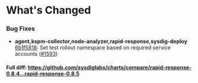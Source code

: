 # What's Changed

### Bug Fixes
- **agent,kspm-collector,node-analyzer,rapid-response,sysdig-deploy** [6b1f5818](https://github.com/sysdiglabs/charts/commit/6b1f5818836af26e5d83621049c96ae07d1fe12c): Set test rollout namespace based on required service accounts ([#1593](https://github.com/sysdiglabs/charts/issues/1593))
#### Full diff: https://github.com/sysdiglabs/charts/compare/rapid-response-0.8.4...rapid-response-0.8.5
